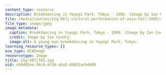 ```yaml
---
content_type: resource
description: Breakdancing in Yoyogi Park, Tokyo - 1998. (Image by Ian Condry.)
file: /media/courses/21g-067j-cultural-performances-of-asia-fall-2005/a50485ea94c4af36aba3dd6d1acbd409_21g-067jf05.jpg
file_type: image/jpeg
image_metadata:
  caption: Breakdancing in Yoyogi Park, Tokyo - 1998. (Image by Ian Condry.)
  credit: Image by Ian Condry.
  image-alt: A young man breakdancing in Yoyogi Park, Tokyo.
learning_resource_types: []
ocw_type: OCWImage
resourcetype: Image
title: 21g-067jf05.jpg
uid: a50485ea-94c4-af36-aba3-dd6d1acbd409
---
```

